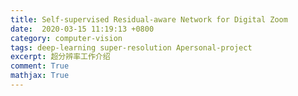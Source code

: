 ```yaml
---
title: Self-supervised Residual-aware Network for Digital Zoom
date:  2020-03-15 11:19:13 +0800
category: computer-vision 
tags: deep-learning super-resolution Apersonal-project
excerpt: 超分辨率工作介绍
comment: True
mathjax: True
---
```

